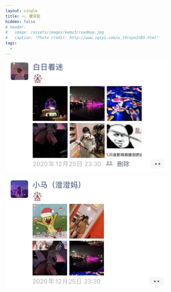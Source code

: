 ```yaml
---
layout: single
title: 一、摩天轮
hidden: false
# header:
#   image: /assets/images/kemu3/roadmap.jpg
#   caption: "Photo credit: http://www.iqiyi.com/w_19rxpn2n85.html"
tags:
  - 
---
```


![love theme](/assets/images/WechatIMG45.jpeg)

![love theme](/assets/images/WechatIMG46.jpeg)
